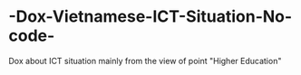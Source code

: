 # -Dox-Vietnamese-ICT-Situation-No-code-
Dox about ICT situation mainly from the view of point "Higher Education" 
